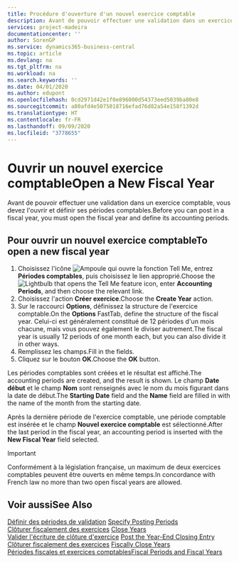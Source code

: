 ```yaml
---
title: Procédure d'ouverture d'un nouvel exercice comptable
description: Avant de pouvoir effectuer une validation dans un exercice comptable, vous devez l'ouvrir et définir ses périodes comptables.
services: project-madeira
documentationcenter: ''
author: SorenGP
ms.service: dynamics365-business-central
ms.topic: article
ms.devlang: na
ms.tgt_pltfrm: na
ms.workload: na
ms.search.keywords: ''
ms.date: 04/01/2020
ms.author: edupont
ms.openlocfilehash: 0cd2971d42e1f0e896000d54373eed5039ba80e8
ms.sourcegitcommit: a80afd4e5075018716efad76d82a54e158f1392d
ms.translationtype: HT
ms.contentlocale: fr-FR
ms.lasthandoff: 09/09/2020
ms.locfileid: "3778655"
---
```

# <a name="open-a-new-fiscal-year"></a><span data-ttu-id="979ff-103">Ouvrir un nouvel exercice comptable</span><span class="sxs-lookup"><span data-stu-id="979ff-103">Open a New Fiscal Year</span></span>
<span data-ttu-id="979ff-104">Avant de pouvoir effectuer une validation dans un exercice comptable, vous devez l'ouvrir et définir ses périodes comptables.</span><span class="sxs-lookup"><span data-stu-id="979ff-104">Before you can post in a fiscal year, you must open the fiscal year and define its accounting periods.</span></span>  

## <a name="to-open-a-new-fiscal-year"></a><span data-ttu-id="979ff-105">Pour ouvrir un nouvel exercice comptable</span><span class="sxs-lookup"><span data-stu-id="979ff-105">To open a new fiscal year</span></span>  

1.  <span data-ttu-id="979ff-106">Choisissez l'icône ![Ampoule qui ouvre la fonction Tell Me](../../media/ui-search/search_small.png "Dites-moi ce que vous voulez faire"), entrez **Périodes comptables**, puis choisissez le lien approprié.</span><span class="sxs-lookup"><span data-stu-id="979ff-106">Choose the ![Lightbulb that opens the Tell Me feature](../../media/ui-search/search_small.png "Tell me what you want to do") icon, enter **Accounting Periods**, and then choose the relevant link.</span></span>  
2.  <span data-ttu-id="979ff-107">Choisissez l'action **Créer exercice**.</span><span class="sxs-lookup"><span data-stu-id="979ff-107">Choose the **Create Year** action.</span></span>  
3.  <span data-ttu-id="979ff-108">Sur le raccourci **Options**, définissez la structure de l'exercice comptable.</span><span class="sxs-lookup"><span data-stu-id="979ff-108">On the **Options** FastTab, define the structure of the fiscal year.</span></span> <span data-ttu-id="979ff-109">Celui-ci est généralement constitué de 12 périodes d'un mois chacune, mais vous pouvez également le diviser autrement.</span><span class="sxs-lookup"><span data-stu-id="979ff-109">The fiscal year is usually 12 periods of one month each, but you can also divide it in other ways.</span></span>  
4.  <span data-ttu-id="979ff-110">Remplissez les champs.</span><span class="sxs-lookup"><span data-stu-id="979ff-110">Fill in the fields.</span></span>  
5.  <span data-ttu-id="979ff-111">Cliquez sur le bouton **OK**.</span><span class="sxs-lookup"><span data-stu-id="979ff-111">Choose the **OK** button.</span></span>  

<span data-ttu-id="979ff-112">Les périodes comptables sont créées et le résultat est affiché.</span><span class="sxs-lookup"><span data-stu-id="979ff-112">The accounting periods are created, and the result is shown.</span></span> <span data-ttu-id="979ff-113">Le champ **Date début** et le champ **Nom** sont renseignés avec le nom du mois figurant dans la date de début.</span><span class="sxs-lookup"><span data-stu-id="979ff-113">The **Starting Date** field and the **Name** field are filled in with the name of the month from the starting date.</span></span>  

<span data-ttu-id="979ff-114">Après la dernière période de l'exercice comptable, une période comptable est insérée et le champ **Nouvel exercice comptable** est sélectionné.</span><span class="sxs-lookup"><span data-stu-id="979ff-114">After the last period in the fiscal year, an accounting period is inserted with the **New Fiscal Year** field selected.</span></span>  

> [!IMPORTANT]  
>  <span data-ttu-id="979ff-115">Conformément à la législation française, un maximum de deux exercices comptables peuvent être ouverts en même temps.</span><span class="sxs-lookup"><span data-stu-id="979ff-115">In concordance with French law no more than two open fiscal years are allowed.</span></span>  

## <a name="see-also"></a><span data-ttu-id="979ff-116">Voir aussi</span><span class="sxs-lookup"><span data-stu-id="979ff-116">See Also</span></span>  
 <span data-ttu-id="979ff-117">[Définir des périodes de validation](how-to-specify-posting-periods.md) </span><span class="sxs-lookup"><span data-stu-id="979ff-117">[Specify Posting Periods](how-to-specify-posting-periods.md) </span></span>  
 <span data-ttu-id="979ff-118">[Clôturer fiscalement des exercices](how-to-close-years.md) </span><span class="sxs-lookup"><span data-stu-id="979ff-118">[Close Years](how-to-close-years.md) </span></span>  
 <span data-ttu-id="979ff-119">[Valider l'écriture de clôture d'exercice](how-to-post-the-year-end-closing-entry.md) </span><span class="sxs-lookup"><span data-stu-id="979ff-119">[Post the Year-End Closing Entry](how-to-post-the-year-end-closing-entry.md) </span></span>  
 <span data-ttu-id="979ff-120">[Clôturer fiscalement des exercices](how-to-fiscally-close-years.md) </span><span class="sxs-lookup"><span data-stu-id="979ff-120">[Fiscally Close Years](how-to-fiscally-close-years.md) </span></span>  
 [<span data-ttu-id="979ff-121">Périodes fiscales et exercices comptables</span><span class="sxs-lookup"><span data-stu-id="979ff-121">Fiscal Periods and Fiscal Years</span></span>](fiscal-periods-and-fiscal-years.md)
